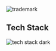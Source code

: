 ![trademark](https://github.com/Academi-fy/.github/assets/96653085/12eaed1f-6cef-4d5a-adc8-104ec248b9a2)

## Tech Stack

![tech stack dark](https://github.com/Academi-fy/.github/assets/96653085/41fc04a8-184d-4d5f-8f96-b4f3d36a5864)
